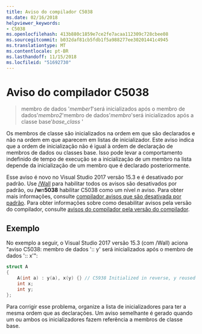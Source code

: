 ```yaml
---
title: Aviso do compilador C5038
ms.date: 02/16/2018
helpviewer_keywords:
- C5038
ms.openlocfilehash: 413b880c1859e7ce2fe7acaa112309c728cbee08
ms.sourcegitcommit: b032daf81cb5fdb1f5a988277ee30201441c4945
ms.translationtype: MT
ms.contentlocale: pt-BR
ms.lasthandoff: 11/15/2018
ms.locfileid: "51692730"
---
```

# <a name="compiler-warning-c5038"></a>Aviso do compilador C5038

> membro de dados '*member1*'será inicializados após o membro de dados'*membro2*'membro de dados'*membro*'será inicializados após a classe base'*base_class* '

Os membros de classe são inicializados na ordem em que são declarados e não na ordem em que aparecem em listas de inicializador. Este aviso indica que a ordem de inicialização não é igual à ordem de declaração de membros de dados ou classes base. Isso pode levar a comportamento indefinido de tempo de execução se a inicialização de um membro na lista depende da inicialização de um membro que é declarado posteriormente.

Esse aviso é novo no Visual Studio 2017 versão 15.3 e é desativado por padrão. Use [/Wall](../../build/reference/compiler-option-warning-level.md) para habilitar todos os avisos são desativados por padrão, ou __/w__*n*__5038__ habilitar C5038 como um nível *n* aviso. Para obter mais informações, consulte [compilador avisos que são desativada por padrão](../../preprocessor/compiler-warnings-that-are-off-by-default.md). Para obter informações sobre como desabilitar avisos pela versão do compilador, consulte [avisos do compilador pela versão do compilador](compiler-warnings-by-compiler-version.md).

## <a name="example"></a>Exemplo

No exemplo a seguir, o Visual Studio 2017 versão 15.3 (com /Wall) aciona "aviso C5038: membro de dados ':: y' será inicializados após o membro de dados ':: x'":

```cpp
struct A
{
    A(int a) : y(a), x(y) {} // C5938 Initialized in reverse, y reused
    int x;
    int y;
};
```

Para corrigir esse problema, organize a lista de inicializadores para ter a mesma ordem que as declarações. Um aviso semelhante é gerado quando um ou ambos os inicializadores fazem referência a membros de classe base.
